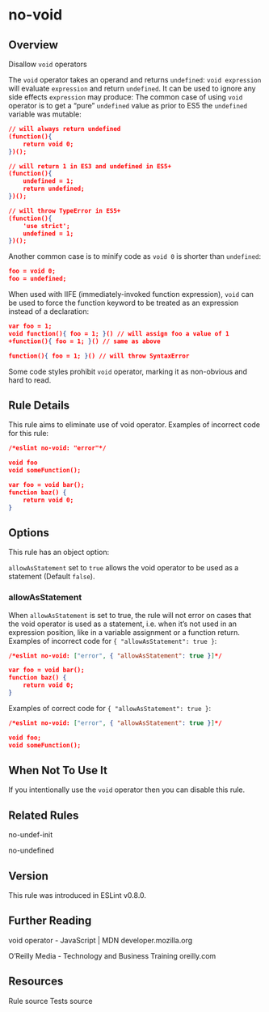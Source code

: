 
# no-void
## Overview
Disallow `void` operators



The `void` operator takes an operand and returns `undefined`: `void expression` will evaluate `expression` and return `undefined`. It can be used to ignore any side effects `expression` may produce:
The common case of using `void` operator is to get a “pure” `undefined` value as prior to ES5 the `undefined` variable was mutable:

```json
// will always return undefined
(function(){
    return void 0;
})();

// will return 1 in ES3 and undefined in ES5+
(function(){
    undefined = 1;
    return undefined;
})();

// will throw TypeError in ES5+
(function(){
    'use strict';
    undefined = 1;
})();
```
Another common case is to minify code as `void 0` is shorter than `undefined`:

```json
foo = void 0;
foo = undefined;
```
When used with IIFE (immediately-invoked function expression), `void` can be used to force the function keyword to be treated as an expression instead of a declaration:

```json
var foo = 1;
void function(){ foo = 1; }() // will assign foo a value of 1
+function(){ foo = 1; }() // same as above
```

```json
function(){ foo = 1; }() // will throw SyntaxError
```
Some code styles prohibit `void` operator, marking it as non-obvious and hard to read.
## Rule Details
This rule aims to eliminate use of void operator.
Examples of incorrect code for this rule:


```json
/*eslint no-void: "error"*/

void foo
void someFunction();

var foo = void bar();
function baz() {
    return void 0;
}
```
## Options
This rule has an object option:

`allowAsStatement` set to `true` allows the void operator to be used as a statement (Default `false`).

### allowAsStatement
When `allowAsStatement` is set to true, the rule will not error on cases that the void operator is used as a statement, i.e. when it’s not used in an expression position, like in a variable assignment or a function return.
Examples of incorrect code for `{ "allowAsStatement": true }`:


```json
/*eslint no-void: ["error", { "allowAsStatement": true }]*/

var foo = void bar();
function baz() {
    return void 0;
}
```
Examples of correct code for `{ "allowAsStatement": true }`:


```json
/*eslint no-void: ["error", { "allowAsStatement": true }]*/

void foo;
void someFunction();
```
## When Not To Use It
If you intentionally use the `void` operator then you can disable this rule.
## Related Rules


no-undef-init 

no-undefined 


## Version
This rule was introduced in ESLint v0.8.0.
## Further Reading





void operator - JavaScript | MDN 
 developer.mozilla.org










O’Reilly Media - Technology and Business Training 
 oreilly.com





## Resources

Rule source 
Tests source 


